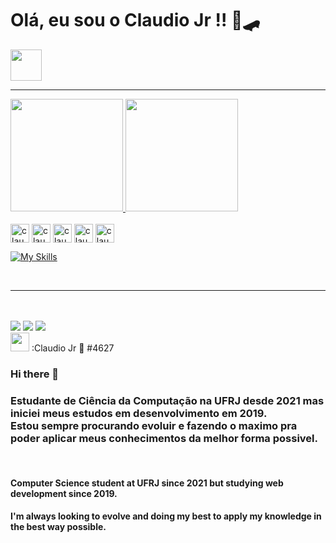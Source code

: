 

<div style="display: inline_block">

<h1> Olá, eu sou o Claudio Jr !!      🌊🛹</h1>

<img height="50" src="https://i.pinimg.com/originals/b1/fd/0f/b1fd0f4a1ce84cb8450a1010cff946f6.gif"/>
</div>


<hr/>

<!--
**ClaudioAlmeidaSantos/ClaudioAlmeidaSantos** is a ✨ _special_ ✨ repository because its `README.md` (this file) appears on your GitHub profile.

Here are some ideas to get you started:

- 🔭 I’m currently working on ...
- 🌱 I’m currently learning ...
- 👯 I’m looking to collaborate on ...
- 🤔 I’m looking for help with ...
- 💬 Ask me about ...
- 📫 How to reach me: ...
- 😄 Pronouns: ...
- ⚡ Fun fact: ...
-->

<!--  referencias no github  -->
<div>
  <a href="https://github.com/ClaudioAlmeidaSantos">
  <img height="180em" src="https://github-readme-stats.vercel.app/api?username=claudio-asj&show_icons=true&theme=merko&include_all_commits=true&count_private=true"/>
  <img height="180em" src="https://github-readme-stats.vercel.app/api/top-langs/?username=claudio-asj&layout=compact&langs_count=7&theme=merko"/></a>
  
</div>

<!--  linguagens  -->

<div style="display: inline_block"><br>
  <img align="center" alt="claudio-html" height="30" src="https://cdn-icons-png.flaticon.com/512/888/888859.png">
  <img align="center" alt="claudio-css" height="30" src="https://cdn-icons-png.flaticon.com/512/888/888847.png">
  <img align="center" alt="claudio-python" height="30" src="https://cdn-icons-png.flaticon.com/512/1822/1822899.png">
  <img align="center" alt="claudio-cpp" height="30" src="https://cdn-icons-png.flaticon.com/512/461/461075.png">
  <img align="center" alt="claudio-react" height="30" src="https://cdn-icons-png.flaticon.com/512/919/919851.png">
</div>

[![My Skills](https://skills.thijs.gg/icons?i=js,html,css,wasm)](https://skills.thijs.gg)

<br/>
<hr/>
<br/>

<br/>

<!--  social  -->

<div> 
  <a href="https://instagram.com/claudio_almeida" target="_blank"><img src="https://img.shields.io/badge/-Instagram-%23E4405F?style=for-the-badge&logo=instagram&logoColor=white" target="_blank"></a>
  <a href = "mailto:cla.junior21@gmail.com"><img src="https://img.shields.io/badge/-Gmail-%23333?style=for-the-badge&logo=gmail&logoColor=white" target="_blank"></a>
  <a href="https://www.linkedin.com/in/claudio-junior-537319162/" target="_blank"><img src="https://img.shields.io/badge/-LinkedIn-%230077B5?style=for-the-badge&logo=linkedin&logoColor=white" target="_blank"></a> <br>
  <img src="https://cdn-icons-png.flaticon.com/512/2111/2111370.png" height="30" target="_blank">  :Claudio Jr 🌊 #4627
 
</div>

### Hi there 👋

### Estudante de Ciência da Computação na UFRJ desde 2021 mas iniciei meus estudos em desenvolvimento em 2019.<br> Estou sempre procurando evoluir e fazendo o maximo pra poder aplicar meus conhecimentos da melhor forma possivel.

<br/>

#### Computer Science student at UFRJ since 2021 but studying web development since 2019.
#### I'm always looking to evolve and doing my best to apply my knowledge in the best way possible.

